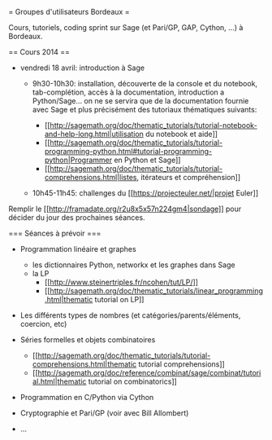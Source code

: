 = Groupes d'utilisateurs Bordeaux =

Cours, tutoriels, coding sprint sur Sage (et Pari/GP, GAP, Cython, ...) à Bordeaux.

== Cours 2014 ==

 * vendredi 18 avril: introduction à Sage
    * 9h30-10h30: installation, découverte de la console et du notebook, tab-complétion, accès à la documentation, introduction a Python/Sage... on ne se servira que de la documentation fournie avec Sage et plus précisément des tutoriaux thématiques suivants:
      * [[http://sagemath.org/doc/thematic_tutorials/tutorial-notebook-and-help-long.html|utilisation du notebook et aide]]
      * [[http://sagemath.org/doc/thematic_tutorials/tutorial-programming-python.html#tutorial-programming-python|Programmer en Python et Sage]]
      * [[http://sagemath.org/doc/thematic_tutorials/tutorial-comprehensions.html|listes, itérateurs et compréhension]]

    * 10h45-11h45: challenges du [[https://projecteuler.net/|projet Euler]]

Remplir le [[http://framadate.org/r2u8x5x57n224gm4|sondage]] pour décider du jour des prochaines séances.

=== Séances à prévoir ===

 * Programmation linéaire et graphes
    * les dictionnaires Python, networkx et les graphes dans Sage
    * la LP
       * [[http://www.steinertriples.fr/ncohen/tut/LP/]]
       * [[http://sagemath.org/doc/thematic_tutorials/linear_programming.html|thematic tutorial on LP]]

 * Les différents types de nombres (et catégories/parents/éléments, coercion, etc)
 * Séries formelles et objets combinatoires
    * [[http://sagemath.org/doc/thematic_tutorials/tutorial-comprehensions.html|thematic tutorial comprehensions]]
    * [[http://sagemath.org/doc/reference/combinat/sage/combinat/tutorial.html|thematic tutorial on combinatorics]]
 * Programmation en C/Python via Cython
 * Cryptographie et Pari/GP (voir avec Bill Allombert)
 * ...
